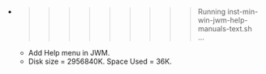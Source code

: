 * >>>>>>>>> Running inst-min-win-jwm-help-manuals-text.sh ...
  * Add Help menu in JWM.
  * Disk size = 2956840K. Space Used = 36K.
